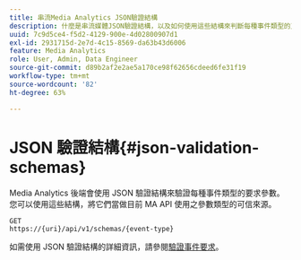 ```yaml
---
title: 串流Media Analytics JSON驗證結構
description: 什麼是串流媒體JSON驗證結構，以及如何使用這些結構來判斷每種事件類型的正確要求內文參數。
uuid: 7c9d5ce4-f5d2-4129-900e-4d02800907d1
exl-id: 2931715d-2e7d-4c15-8569-da63b43d6006
feature: Media Analytics
role: User, Admin, Data Engineer
source-git-commit: d89b2af2e2ae5a170ce98f62656cdeed6fe31f19
workflow-type: tm+mt
source-wordcount: '82'
ht-degree: 63%

---
```


# JSON 驗證結構{#json-validation-schemas}

Media Analytics 後端會使用 JSON 驗證結構來驗證每種事件類型的要求參數。您可以使用這些結構，將它們當做目前 MA API 使用之參數類型的可信來源。

```
GET
https://{uri}/api/v1/schemas/{event-type}
```

如需使用 JSON 驗證結構的詳細資訊，請參閱[驗證事件要求](/help/media-collection-api/mc-api-impl/mc-api-validate-reqs.md)。
